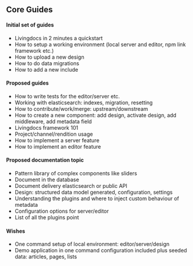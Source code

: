## Core Guides

#### Initial set of guides
- Livingdocs in 2 minutes a quickstart
- How to setup a working environment (local server and editor, npm link framework etc.)
- How to upload a new design
- How to do data migrations
- How to add a new include

#### Proposed guides
- How to write tests for the editor/server etc.
- Working with elasticsearch: indexes, migration, resetting
- How to contribute/work/merge: upstream/downstream
- How to create a new component: add design, activate design, add middleware, add metadata field
- Livingdocs framework 101
- Project/channel/rendition usage
- How to implement a server feature
- How to implement an editor feature


#### Proposed documentation topic
- Pattern library of complex components like sliders
- Document in the database
- Document delivery elasticsearch or public API
- Design: structured data model generated, configuration, settings
- Understanding the plugins and where to inject custom behaviour of metadata
- Configuration options for server/editor
- List of all the plugins point

#### Wishes
- One command setup of local environment: editor/server/design
- Demo application in one command configuration included plus seeded data: articles, pages, lists
